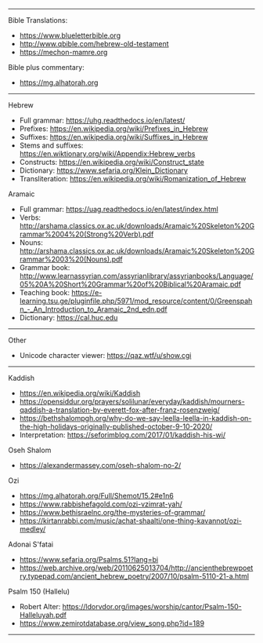 
-------------------------------------------------------------------------------

Bible Translations:
- https://www.blueletterbible.org
- http://www.qbible.com/hebrew-old-testament
- https://mechon-mamre.org

Bible plus commentary:
- https://mg.alhatorah.org

-------------------------------------------------------------------------------

Hebrew
- Full grammar: https://uhg.readthedocs.io/en/latest/
- Prefixes: https://en.wikipedia.org/wiki/Prefixes_in_Hebrew
- Suffixes: https://en.wikipedia.org/wiki/Suffixes_in_Hebrew
- Stems and suffixes: https://en.wiktionary.org/wiki/Appendix:Hebrew_verbs
- Constructs: https://en.wikipedia.org/wiki/Construct_state
- Dictionary: https://www.sefaria.org/Klein_Dictionary
- Transliteration: https://en.wikipedia.org/wiki/Romanization_of_Hebrew

Aramaic
- Full grammar: https://uag.readthedocs.io/en/latest/index.html
- Verbs: http://arshama.classics.ox.ac.uk/downloads/Aramaic%20Skeleton%20Grammar%2004%20(Strong%20Verb).pdf
- Nouns: http://arshama.classics.ox.ac.uk/downloads/Aramaic%20Skeleton%20Grammar%2003%20(Nouns).pdf
- Grammar book: http://www.learnassyrian.com/assyrianlibrary/assyrianbooks/Language/05%20A%20Short%20Grammar%20of%20Biblical%20Aramaic.pdf
- Teaching book: https://e-learning.tsu.ge/pluginfile.php/5971/mod_resource/content/0/Greenspahn_-_An_Introduction_to_Aramaic_2nd_edn.pdf
- Dictionary: https://cal.huc.edu

-------------------------------------------------------------------------------

Other
- Unicode character viewer: https://qaz.wtf/u/show.cgi

-------------------------------------------------------------------------------

Kaddish
- https://en.wikipedia.org/wiki/Kaddish
- https://opensiddur.org/prayers/solilunar/everyday/kaddish/mourners-qaddish-a-translation-by-everett-fox-after-franz-rosenzweig/
- https://bethshalompgh.org/why-do-we-say-leella-leella-in-kaddish-on-the-high-holidays-originally-published-october-9-10-2020/
- Interpretation: https://seforimblog.com/2017/01/kaddish-his-wi/

Oseh Shalom
- https://alexandermassey.com/oseh-shalom-no-2/

Ozi
- https://mg.alhatorah.org/Full/Shemot/15.2#e1n6
- https://www.rabbishefagold.com/ozi-vzimrat-yah/
- https://www.bethisraelnc.org/the-mysteries-of-grammar/
- https://kirtanrabbi.com/music/achat-shaalti/one-thing-kavannot/ozi-medley/

Adonai S'fatai
- https://www.sefaria.org/Psalms.51?lang=bi
- https://web.archive.org/web/20110625013704/http://ancienthebrewpoetry.typepad.com/ancient_hebrew_poetry/2007/10/psalm-5110-21-a.html

Psalm 150 (Hallelu)
- Robert Alter: https://ldorvdor.org/images/worship/cantor/Psalm-150-Halleluyah.pdf
- https://www.zemirotdatabase.org/view_song.php?id=189

-------------------------------------------------------------------------------
